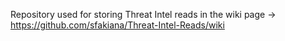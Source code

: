 Repository used for storing Threat Intel reads in the wiki page -> https://github.com/sfakiana/Threat-Intel-Reads/wiki
